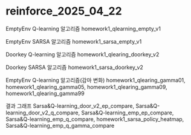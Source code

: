 # reinforce_2025_04_22

EmptyEnv Q-learning 알고리즘
homework1_qlearning_empty_v1

EmptyEnv SARSA 알고리즘
homework1_sarsa_empty_v1

Doorkey Q-learning 알고리즘 
homework1_qlearing_doorkey_v2

Doorkey SARSA 알고리즘 
homework1_sarsa_doorkey_v2

EmptyEnv Q-learning 알고리즘(감마 변화)
homework1_qlearing_gamma01,
homework1_qlearing_gamma05,
homework1_qlearing_gamma09,
homework1_qlearing_gamma99



결과 그래프
Sarsa&Q-learning_door_v2_ep_compare,
Sarsa&Q-learning_door_v2_q_compare,
Sarsa&Q-learning_emp_ep_compare,
Sarsa&Q-learning_emp_q_compare,
homework1_sarsa_policy_heatmap,
Sarsa&Q-learning_emp_q_gamma_compare
